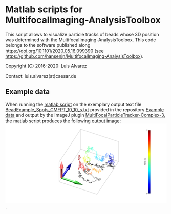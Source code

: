 # Matlab scripts for MultifocalImaging-AnalysisToolbox
This script allows to visualize particle tracks of beads whose 3D position was determined with the MultifocalImaging-AnalysisToolbox. This code  belongs to the software published along https://doi.org/10.1101/2020.05.16.099390 (see https://github.com/hansenjn/MultifocalImaging-AnalysisToolbox).

Copyright (C) 2016-2020: Luis Alvarez

Contact: luis.alvarez(at)caesar.de

## Example data
When running the [matlab script](https://github.com/hansenjn/MultifocalImaging-AnalysisToolbox/blob/master/Matlab%20scripts/TracksBuilder.m) on the exemplary output text file [BeadExample_Spots_CMFPT_10_10_s.txt](https://github.com/hansenjn/MultifocalImaging-AnalysisToolbox/blob/master/Matlab%20scripts/Example%20data/BeadExample_Spots_CMFPT_10_10_s.txt) provided in the repository [Example data](https://github.com/hansenjn/MultifocalImaging-AnalysisToolbox/blob/master/Matlab%20scripts/Example%20data) and output by the ImageJ plugin [MultiFocalParticleTracker-Complex-3](https://github.com/hansenjn/MultiFocalParticleTracker-Complex-3), the matlab script produces the following [output image](https://github.com/hansenjn/MultifocalImaging-AnalysisToolbox/blob/master/Matlab%20scripts/Example%20data/GlobalView.png): ![](https://github.com/hansenjn/MultifocalImaging-AnalysisToolbox/blob/master/Matlab%20scripts/Example%20data/GlobalView.png?raw=true).
